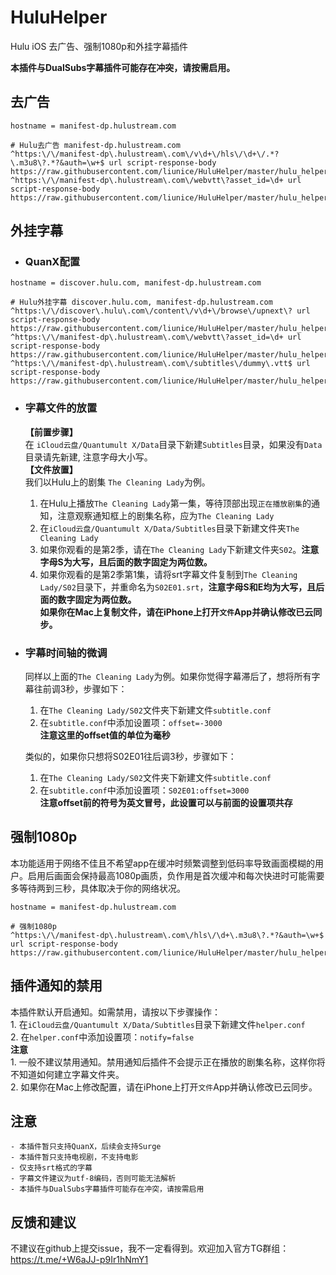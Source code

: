 # HuluHelper

Hulu iOS 去广告、强制1080p和外挂字幕插件

**本插件与DualSubs字幕插件可能存在冲突，请按需启用。**

## 去广告

```
hostname = manifest-dp.hulustream.com

# Hulu去广告 manifest-dp.hulustream.com  
^https:\/\/manifest-dp\.hulustream\.com\/v\d+\/hls\/\d+\/.*?\.m3u8\?.*?&auth=\w+$ url script-response-body https://raw.githubusercontent.com/liunice/HuluHelper/master/hulu_helper.js
^https:\/\/manifest-dp\.hulustream\.com\/webvtt\?asset_id=\d+ url script-response-body https://raw.githubusercontent.com/liunice/HuluHelper/master/hulu_helper.js
```

## 外挂字幕

- ### QuanX配置
```
hostname = discover.hulu.com, manifest-dp.hulustream.com

# Hulu外挂字幕 discover.hulu.com, manifest-dp.hulustream.com  
^https:\/\/discover\.hulu\.com\/content\/v\d+\/browse\/upnext\? url script-response-body https://raw.githubusercontent.com/liunice/HuluHelper/master/hulu_helper.js
^https:\/\/manifest-dp\.hulustream\.com\/webvtt\?asset_id=\d+ url script-response-body https://raw.githubusercontent.com/liunice/HuluHelper/master/hulu_helper.js
^https:\/\/manifest-dp\.hulustream\.com\/subtitles\/dummy\.vtt$ url script-response-body https://raw.githubusercontent.com/liunice/HuluHelper/master/hulu_helper.js
```

- ### 字幕文件的放置
  **【前置步骤】**  
  在 ``iCloud云盘/Quantumult X/Data``目录下新建``Subtitles``目录，如果没有``Data``目录请先新建, 注意字母大小写。  
  **【文件放置】**  
  我们以Hulu上的剧集 ``The Cleaning Lady``为例。  
    1. 在Hulu上播放``The Cleaning Lady``第一集，等待顶部出现``正在播放剧集``的通知，注意观察通知框上的剧集名称，应为``The Cleaning Lady``
    2. 在``iCloud云盘/Quantumult X/Data/Subtitles``目录下新建文件夹``The Cleaning Lady``
    3. 如果你观看的是第2季，请在``The Cleaning Lady``下新建文件夹``S02``。**注意字母S为大写，且后面的数字固定为两位数。**
    4. 如果你观看的是第2季第1集，请将srt字幕文件复制到``The Cleaning Lady/S02``目录下，并重命名为``S02E01.srt``，**注意字母S和E均为大写，且后面的数字固定为两位数。**  
    **如果你在Mac上复制文件，请在iPhone上打开``文件``App并确认修改已云同步。**

- ### 字幕时间轴的微调
  同样以上面的``The Cleaning Lady``为例。如果你觉得字幕滞后了，想将所有字幕往前调3秒，步骤如下：  
    1. 在``The Cleaning Lady/S02``文件夹下新建文件``subtitle.conf``
    2. 在``subtitle.conf``中添加设置项：``offset=-3000``  
       **注意这里的offset值的单位为毫秒**

  类似的，如果你只想将S02E01往后调3秒，步骤如下：
    1. 在``The Cleaning Lady/S02``文件夹下新建文件``subtitle.conf``
    2. 在``subtitle.conf``中添加设置项：``S02E01:offset=3000``  
       **注意offset前的符号为英文冒号，此设置可以与前面的设置项共存**

## 强制1080p
本功能适用于网络不佳且不希望app在缓冲时频繁调整到低码率导致画面模糊的用户。启用后画面会保持最高1080p画质，负作用是首次缓冲和每次快进时可能需要多等待两到三秒，具体取决于你的网络状况。
```
hostname = manifest-dp.hulustream.com

# 强制1080p
^https:\/\/manifest-dp\.hulustream\.com\/hls\/\d+\.m3u8\?.*?&auth=\w+$ url script-response-body https://raw.githubusercontent.com/liunice/HuluHelper/master/hulu_helper.js
```

## 插件通知的禁用

本插件默认开启通知。如需禁用，请按以下步骤操作：  
    1. 在``iCloud云盘/Quantumult X/Data/Subtitles``目录下新建文件``helper.conf``  
    2. 在``helper.conf``中添加设置项：``notify=false``  
**注意**  
    1. 一般不建议禁用通知。禁用通知后插件不会提示正在播放的剧集名称，这样你将不知道如何建立字幕文件夹。  
    2. 如果你在Mac上修改配置，请在iPhone上打开``文件``App并确认修改已云同步。

## 注意
    - 本插件暂只支持QuanX，后续会支持Surge
    - 本插件暂只支持电视剧，不支持电影
    - 仅支持srt格式的字幕
    - 字幕文件建议为utf-8编码，否则可能无法解析
    - 本插件与DualSubs字幕插件可能存在冲突，请按需启用

## 反馈和建议
不建议在github上提交issue，我不一定看得到。欢迎加入官方TG群组：https://t.me/+W6aJJ-p9Ir1hNmY1
